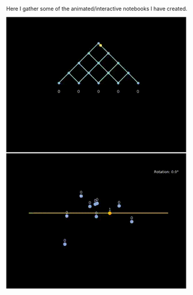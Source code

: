 Here I gather some of the animated/interactive notebooks I have created.

![](bean_machine/galton_board.gif)
![](windmill/mathematical_windmill.gif)
